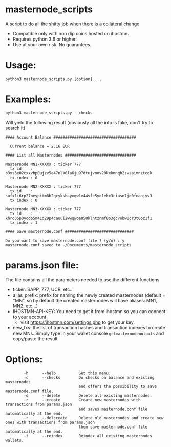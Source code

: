 # masternode_scripts
A script to do all the shitty job when there is a collateral change

* Compatible only with non dip coins hosted on ihostmn.
* Requires python 3.6 or higher.
* Use at your own risk. No guarantees.

# Usage:

```python3 masternode_scripts.py [option] ...```

# Examples:

```python3 masternode_scripts.py --checks```

Will yield the following result (obviously all the info is fake, don't try to search it)

```
#### Account Balance ####################################

  Current balance = 2.16 EUR

#### List all Masternodes ###############################

Masternode MN1-XXXXX : ticker 777
  tx id    : o3xs3e02cxxvbp0ujzv5e47nlk0la6ju97dtujvoov20kekmnqh2zvsaimnztcok
  tx index : 0

Masternode MN2-XXXXX : ticker 777
  tx id    : sufx1i6rp27neypitm8b2qcykshayxqw1v44vfe5yo1ekx3ciasn7jo0feanjyv3
  tx index : 0

Masternode MN3-XXXXX : ticker 777
  tx id    : khro35p0ycdo5m41d29p4cauui2wwqwoa050klhtznmf8o3gcvobw0cr3t0oz1f1
  tx index : 1

#### Save masternode.conf ##############################

Do you want to save masternode.conf file ? (y/n) : y
masternode.conf saved to ~/Documents/masternode_scripts
```

# params.json file:

The file contains all the parameters needed to use the different functions
* ticker: SAPP, 777, UCR, etc...
* alias_prefix: prefix for naming the newly created masternodes (default = "MN", so by default the created masternodes 
  will have aliases: MN1, MN2, etc...)
* IHOSTMN-API-KEY: You need to get it from ihostmn so you can connect to your account 
  * visit https://ihostmn.com/settings.php to get your key.
* new_txs: the list of transaction hashes and transaction indexes to create new MNs. 
  Simply type in your wallet console `getmasternodeoutputs` and copy/paste the result

# Options:

```
        -h      --help          Get this menu.
        -c      --checks        Do checks on balance and existing masternodes
                                and offers the possibility to save masternode.conf file.
        -d      --delete        Delete all existing masternodes.
        -r      --create        Create new masternodes with transactions from params.json
                                and saves masternode.conf file automatically at the end.
        -r      --delcreate     Delete old masternodes and create new ones with transactions from params.json
                                then save masternode.conf file automatically at the end.
        -i      --reindex       Reindex all existing masternodes wallets.
```